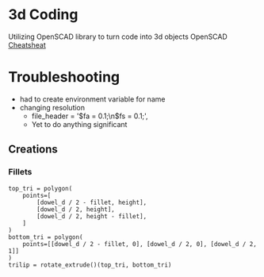 # 3d Coding
Utilizing OpenSCAD library to turn code into 3d objects
OpenSCAD [Cheatsheat](https://openscad.org/cheatsheet/)

# Troubleshooting
- had to create environment variable for name
- changing resolution
  - file_header = '$fa = 0.1;\n$fs = 0.1;',
  - Yet to do anything significant

## Creations

### Fillets
    top_tri = polygon(
        points=[
            [dowel_d / 2 - fillet, height],
            [dowel_d / 2, height],
            [dowel_d / 2, height - fillet],
        ]
    )
    bottom_tri = polygon(
        points=[[dowel_d / 2 - fillet, 0], [dowel_d / 2, 0], [dowel_d / 2, 1]]
    )
    trilip = rotate_extrude()(top_tri, bottom_tri)